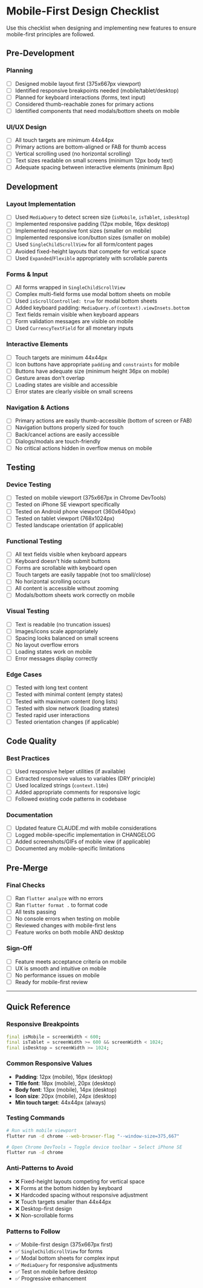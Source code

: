 # Mobile-First Design Checklist

Use this checklist when designing and implementing new features to ensure mobile-first principles are followed.

## Pre-Development

### Planning
- [ ] Designed mobile layout first (375x667px viewport)
- [ ] Identified responsive breakpoints needed (mobile/tablet/desktop)
- [ ] Planned for keyboard interactions (forms, text input)
- [ ] Considered thumb-reachable zones for primary actions
- [ ] Identified components that need modals/bottom sheets on mobile

### UI/UX Design
- [ ] All touch targets are minimum 44x44px
- [ ] Primary actions are bottom-aligned or FAB for thumb access
- [ ] Vertical scrolling used (no horizontal scrolling)
- [ ] Text sizes readable on small screens (minimum 12px body text)
- [ ] Adequate spacing between interactive elements (minimum 8px)

## Development

### Layout Implementation
- [ ] Used `MediaQuery` to detect screen size (`isMobile`, `isTablet`, `isDesktop`)
- [ ] Implemented responsive padding (12px mobile, 16px desktop)
- [ ] Implemented responsive font sizes (smaller on mobile)
- [ ] Implemented responsive icon/button sizes (smaller on mobile)
- [ ] Used `SingleChildScrollView` for all form/content pages
- [ ] Avoided fixed-height layouts that compete for vertical space
- [ ] Used `Expanded`/`Flexible` appropriately with scrollable parents

### Forms & Input
- [ ] All forms wrapped in `SingleChildScrollView`
- [ ] Complex multi-field forms use modal bottom sheets on mobile
- [ ] Used `isScrollControlled: true` for modal bottom sheets
- [ ] Added keyboard padding: `MediaQuery.of(context).viewInsets.bottom`
- [ ] Text fields remain visible when keyboard appears
- [ ] Form validation messages are visible on mobile
- [ ] Used `CurrencyTextField` for all monetary inputs

### Interactive Elements
- [ ] Touch targets are minimum 44x44px
- [ ] Icon buttons have appropriate `padding` and `constraints` for mobile
- [ ] Buttons have adequate size (minimum height 36px on mobile)
- [ ] Gesture areas don't overlap
- [ ] Loading states are visible and accessible
- [ ] Error states are clearly visible on small screens

### Navigation & Actions
- [ ] Primary actions are easily thumb-accessible (bottom of screen or FAB)
- [ ] Navigation buttons properly sized for touch
- [ ] Back/cancel actions are easily accessible
- [ ] Dialogs/modals are touch-friendly
- [ ] No critical actions hidden in overflow menus on mobile

## Testing

### Device Testing
- [ ] Tested on mobile viewport (375x667px in Chrome DevTools)
- [ ] Tested on iPhone SE viewport specifically
- [ ] Tested on Android phone viewport (360x640px)
- [ ] Tested on tablet viewport (768x1024px)
- [ ] Tested landscape orientation (if applicable)

### Functional Testing
- [ ] All text fields visible when keyboard appears
- [ ] Keyboard doesn't hide submit buttons
- [ ] Forms are scrollable with keyboard open
- [ ] Touch targets are easily tappable (not too small/close)
- [ ] No horizontal scrolling occurs
- [ ] All content is accessible without zooming
- [ ] Modals/bottom sheets work correctly on mobile

### Visual Testing
- [ ] Text is readable (no truncation issues)
- [ ] Images/icons scale appropriately
- [ ] Spacing looks balanced on small screens
- [ ] No layout overflow errors
- [ ] Loading states work on mobile
- [ ] Error messages display correctly

### Edge Cases
- [ ] Tested with long text content
- [ ] Tested with minimal content (empty states)
- [ ] Tested with maximum content (long lists)
- [ ] Tested with slow network (loading states)
- [ ] Tested rapid user interactions
- [ ] Tested orientation changes (if applicable)

## Code Quality

### Best Practices
- [ ] Used responsive helper utilities (if available)
- [ ] Extracted responsive values to variables (DRY principle)
- [ ] Used localized strings (`context.l10n`)
- [ ] Added appropriate comments for responsive logic
- [ ] Followed existing code patterns in codebase

### Documentation
- [ ] Updated feature CLAUDE.md with mobile considerations
- [ ] Logged mobile-specific implementation in CHANGELOG
- [ ] Added screenshots/GIFs of mobile view (if applicable)
- [ ] Documented any mobile-specific limitations

## Pre-Merge

### Final Checks
- [ ] Ran `flutter analyze` with no errors
- [ ] Ran `flutter format .` to format code
- [ ] All tests passing
- [ ] No console errors when testing on mobile
- [ ] Reviewed changes with mobile-first lens
- [ ] Feature works on both mobile AND desktop

### Sign-Off
- [ ] Feature meets acceptance criteria on mobile
- [ ] UX is smooth and intuitive on mobile
- [ ] No performance issues on mobile
- [ ] Ready for mobile-first review

---

## Quick Reference

### Responsive Breakpoints
```dart
final isMobile = screenWidth < 600;
final isTablet = screenWidth >= 600 && screenWidth < 1024;
final isDesktop = screenWidth >= 1024;
```

### Common Responsive Values
- **Padding**: 12px (mobile), 16px (desktop)
- **Title font**: 18px (mobile), 20px (desktop)
- **Body font**: 13px (mobile), 14px (desktop)
- **Icon size**: 20px (mobile), 24px (desktop)
- **Min touch target**: 44x44px (always)

### Testing Commands
```bash
# Run with mobile viewport
flutter run -d chrome --web-browser-flag "--window-size=375,667"

# Open Chrome DevTools → Toggle device toolbar → Select iPhone SE
flutter run -d chrome
```

### Anti-Patterns to Avoid
- ❌ Fixed-height layouts competing for vertical space
- ❌ Forms at the bottom hidden by keyboard
- ❌ Hardcoded spacing without responsive adjustment
- ❌ Touch targets smaller than 44x44px
- ❌ Desktop-first design
- ❌ Non-scrollable forms

### Patterns to Follow
- ✅ Mobile-first design (375x667px first)
- ✅ `SingleChildScrollView` for forms
- ✅ Modal bottom sheets for complex input
- ✅ `MediaQuery` for responsive adjustments
- ✅ Test on mobile before desktop
- ✅ Progressive enhancement
